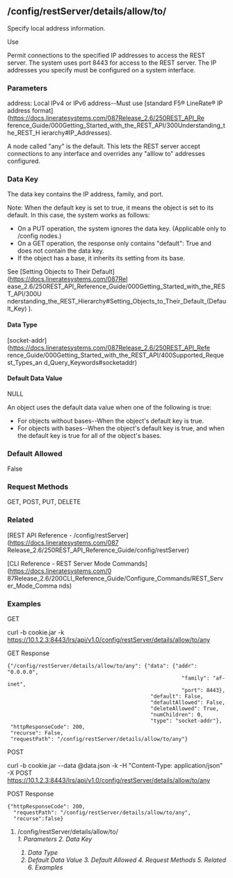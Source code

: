 ## /config/restServer/details/allow/to/<address>

Specify local address information.

Use

Permit connections to the specified IP addresses to access the REST server.
The system uses port 8443 for access to the REST server. The IP addresses you
specify must be configured on a system interface.

### Parameters

address: Local IPv4 or IPv6 address--Must use [standard F5® LineRate® IP
address format](https://docs.lineratesystems.com/087Release_2.6/250REST_API_Re
ference_Guide/000Getting_Started_with_the_REST_API/300Understanding_the_REST_H
ierarchy#IP_Addresses).

A node called "any" is the default. This lets the REST server accept
connections to any interface and overrides any "alllow to" addresses
configured.

### Data Key

The data key contains the IP address, family, and port.

Note: When the default key is set to true, it means the object is set to its
default. In this case, the system works as follows:

  * On a PUT operation, the system ignores the data key. (Applicable only to /config nodes.)
  * On a GET operation, the response only contains "default": True and does not contain the data key.
  * If the object has a base, it inherits its setting from its base.

See [Setting Objects to Their Default](https://docs.lineratesystems.com/087Rel
ease_2.6/250REST_API_Reference_Guide/000Getting_Started_with_the_REST_API/300U
nderstanding_the_REST_Hierarchy#Setting_Objects_to_Their_Default_(Default_Key)
).

#### Data Type

[socket-addr](https://docs.lineratesystems.com/087Release_2.6/250REST_API_Refe
rence_Guide/000Getting_Started_with_the_REST_API/400Supported_Request_Types_an
d_Query_Keywords#socketaddr)

#### Default Data Value

NULL

An object uses the default data value when one of the following is true:

  * For objects without bases--When the object's default key is true.
  * For objects with bases--When the object's default key is true, and when the default key is true for all of the object's bases.

### Default Allowed

False

### Request Methods

GET, POST, PUT, DELETE

### Related

[REST API Reference - /config/restServer](https://docs.lineratesystems.com/087
Release_2.6/250REST_API_Reference_Guide/config/restServer)

[CLI Reference - REST Server Mode Commands](https://docs.lineratesystems.com/0
87Release_2.6/200CLI_Reference_Guide/Configure_Commands/REST_Server_Mode_Comma
nds)

### Examples

GET

curl -b cookie.jar -k
https://10.1.2.3:8443/lrs/api/v1.0/config/restServer/details/allow/to/any

GET Response

    
    {"/config/restServer/details/allow/to/any": {"data": {"addr": "0.0.0.0",
                                                            "family": "af-inet",
                                                            "port": 8443},
                                                  "default": False,
                                                  "defaultAllowed": False,
                                                  "deleteAllowed": True,
                                                  "numChildren": 0,
                                                  "type": "socket-addr"},
     "httpResponseCode": 200,
     "recurse": False,
     "requestPath": "/config/restServer/details/allow/to/any"}
    

POST

curl -b cookie.jar --data @data.json -k -H "Content-Type: application/json" -X
POST https://10.1.2.3:8443/lrs/api/v1.0/config/restServer/details/allow/to/any

POST Response

    
    {"httpResponseCode": 200,
      "requestPath": "/config/restServer/details/allow/to/any",
      "recurse":false}

  1. /config/restServer/details/allow/to/<address>
    1. Parameters
    2. Data Key
      1. Data Type
      2. Default Data Value
    3. Default Allowed
    4. Request Methods
    5. Related
    6. Examples

